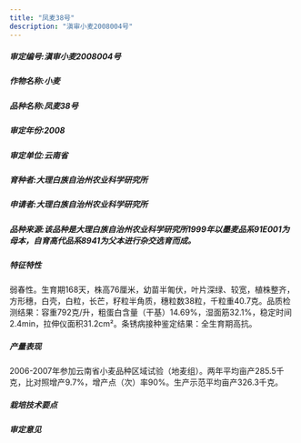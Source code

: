 ```yaml
---
title: "凤麦38号"
description: "滇审小麦2008004号"
---
```

##### 审定编号:滇审小麦2008004号

##### 作物名称:小麦

##### 品种名称:凤麦38号

##### 审定年份:2008

##### 审定单位:云南省

##### 育种者:大理白族自治州农业科学研究所

##### 申请者:大理白族自治州农业科学研究所

##### 品种来源:该品种是大理白族自治州农业科学研究所1999年以墨麦品系91E001为母本，自育高代品系8941为父本进行杂交选育而成。

##### 特征特性
弱春性。生育期168天，株高76厘米，幼苗半匍伏，叶片深绿、较宽，植株整齐，方形穗，白壳，白粒，长芒，籽粒半角质，穗粒数38粒，千粒重40.7克。品质检测结果：容重792克/升，粗蛋白含量（干基）14.69%，湿面筋32.1%，稳定时间2.4min，拉伸仪面积31.2cm²。条锈病接种鉴定结果：全生育期高抗。

##### 产量表现
2006-2007年参加云南省小麦品种区域试验（地麦组）。两年平均亩产285.5千克，比对照增产9.7%，增产点（次）率90%。生产示范平均亩产326.3千克。

##### 栽培技术要点


##### 审定意见


